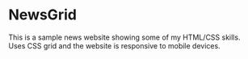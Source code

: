 # NewsGrid
This is a sample news website showing some of my HTML/CSS skills. 
<br>
Uses CSS grid and the website is responsive to mobile devices.
